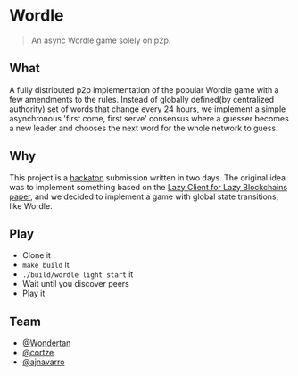 # Wordle
> An async Wordle game solely on p2p.

## What
A fully distributed p2p implementation of the popular Wordle game with a few amendments to the rules. Instead of 
globally defined(by centralized authority) set of words that change every 24 hours, we implement a simple asynchronous 
'first come, first serve' consensus where a guesser becomes a new leader and chooses the next word for the whole network
to guess.

## Why
This project is a [hackaton](https://p2p.paris/en/event/hackathon-1/) submission written in two days. The original idea
was to implement something based on the [Lazy Client for Lazy Blockchains paper](https://arxiv.org/abs/2203.15968), and 
we decided to implement a game with global state transitions, like Wordle.

## Play
* Clone it
* `make build` it
* `./build/wordle light start` it
* Wait until you discover peers
* Play it

## Team
* [@Wondertan](https://github.com/Wondertan)
* [@cortze](https://github.com/cortze)
* [@ajnavarro](https://github.com/ajnavarro)
